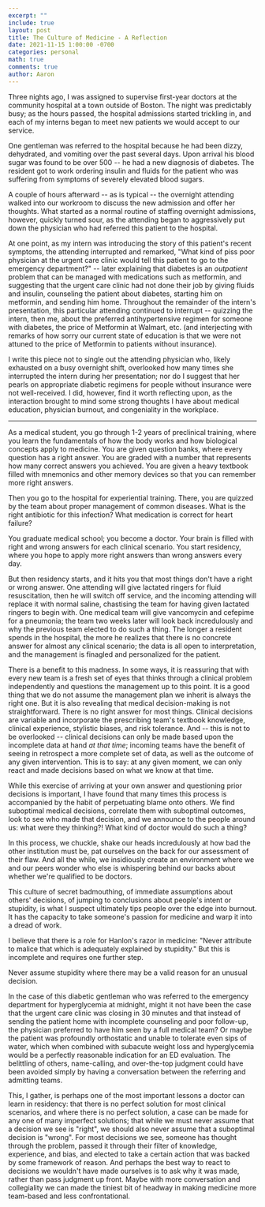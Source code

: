 ```yaml
---
excerpt: ""
include: true
layout: post
title: The Culture of Medicine - A Reflection 
date: 2021-11-15 1:00:00 -0700
categories: personal 
math: true
comments: true
author: Aaron
---
```


Three nights ago, I was assigned to supervise first-year doctors at the community hospital at a town outside of Boston. The night was predictably busy; as the hours passed, the hospital admissions started trickling in, and each of my interns began to meet new patients we would accept to our service.  

One gentleman was referred to the hospital because he had been dizzy, dehydrated, and vomiting over the past several days. Upon arrival his blood sugar was found to be over 500 -- he had a new diagnosis of diabetes. The resident got to work ordering insulin and fluids for the patient who was suffering from symptoms of severely elevated blood sugars.  

A couple of hours afterward -- as is typical -- the overnight attending walked into our workroom to discuss the new admission and offer her thoughts. What started as a normal routine of staffing overnight admissions, however, quickly turned sour, as the attending began to aggressively put down the physician who had referred this patient to the hospital.  

At one point, as my intern was introducing the story of this patient's recent symptoms, the attending interrupted and remarked, "What kind of piss poor physician at the urgent care clinic would tell this patient to go to the emergency department?" -- later explaining that diabetes is an *outpatient* problem that can be managed with medications such as metformin, and suggesting that the urgent care clinic had not done their job by giving fluids and insulin, counseling the patient about diabetes, starting him on metformin, and sending him home. Throughout the remainder of the intern's presentation, this particular attending continued to interrupt -- quizzing the intern, then me, about the preferred antihypertensive regimen for someone with diabetes, the price of Metformin at Walmart, etc. (and interjecting with remarks of how sorry our current state of education is that we were not attuned to the price of Metformin to patients without insurance).  

I write this piece not to single out the attending physician who, likely exhausted on a busy overnight shift, overlooked how many times she interrupted the intern during her presentation; nor do I suggest that her pearls on appropriate diabetic regimens for people without insurance were not well-received. I did, however, find it worth reflecting upon, as the interaction brought to mind some strong thoughts I have about medical education, physician burnout, and congeniality in the workplace.  

---

As a medical student, you go through 1-2 years of preclinical training, where you learn the fundamentals of how the body works and how biological concepts apply to medicine. You are given question banks, where every question has a right answer. You are graded with a number that represents how many correct answers you achieved. You are given a heavy textbook filled with mnemonics and other memory devices so that you can remember more right answers.  

Then you go to the hospital for experiential training. There, you are quizzed by the team about proper management of common diseases. What is the right antibiotic for this infection? What medication is correct for heart failure?  

You graduate medical school; you become a doctor. Your brain is filled with right and wrong answers for each clinical scenario. You start residency, where you hope to apply more right answers than wrong answers every day.  

But then residency starts, and it hits you that most things don't have a right or wrong answer. One attending will give lactated ringers for fluid resuscitation, then he will switch off service, and the incoming attending will replace it with normal saline, chastising the team for having given lactated ringers to begin with. One medical team will give vancomycin and cefepime for a pneumonia; the team two weeks later will look back incredulously and why the previous team elected to do such a thing. The longer a resident spends in the hospital, the more he realizes that there is no concrete answer for almost any clinical scenario; the data is all open to interpretation, and the management is finagled and personalized for the patient.  

There is a benefit to this madness. In some ways, it is reassuring that with every new team is a fresh set of eyes that thinks through a clinical problem independently and questions the management up to this point. It is a good thing that we do not assume the management plan we inherit is always the right one. But it is also revealing that medical decision-making is not straightforward. There is no right answer for most things. Clinical decisions are variable and incorporate the prescribing team's textbook knowledge, clinical experience, stylistic biases, and risk tolerance. And -- this is not to be overlooked -- clinical decisions can only be made based upon the incomplete data at hand *at that time*; incoming teams have the benefit of seeing in retrospect a more complete set of data, as well as the outcome of any given intervention. This is to say: at any given moment, we can only react and made decisions based on what we know at that time.  

While this exercise of arriving at your own answer and questioning prior decisions is important, I have found that many times this process is accompanied by the habit of perpetuating blame onto others. We find suboptimal medical decisions, correlate them with suboptimal outcomes, look to see who made that decision, and we announce to the people around us: what were they thinking?! What kind of doctor would do such a thing?  

In this process, we chuckle, shake our heads incredulously at how bad the other institution must be, pat ourselves on the back for our assessment of their flaw. And all the while, we insidiously create an environment where we and our peers wonder who else is whispering behind our backs about whether we're qualified to be doctors.  

This culture of secret badmouthing, of immediate assumptions about others' decisions, of jumping to conclusions about people's intent or stupidity, is what I suspect ultimately tips people over the edge into burnout. It has the capacity to take someone's passion for medicine and warp it into a dread of work.  

I believe that there is a role for Hanlon's razor in medicine: "Never attribute to malice that which is adequately explained by stupidity." But this is incomplete and requires one further step.  

Never assume stupidity where there may be a valid reason for an unusual decision.  

In the case of this diabetic gentleman who was referred to the emergency department for hyperglycemia at midnight, might it not have been the case that the urgent care clinic was closing in 30 minutes and that instead of sending the patient home with incomplete counseling and poor follow-up, the physician preferred to have him seen by a full medical team? Or maybe the patient was profoundly orthostatic and unable to tolerate even sips of water, which when combined with subacute weight loss and hyperglycemia would be a perfectly reasonable indication for an ED evaluation. The belittling of others, name-calling, and over-the-top judgment could have been avoided simply by having a conversation between the referring and admitting teams.  

This, I gather, is perhaps one of the most important lessons a doctor can learn in residency: that there is no perfect solution for most clinical scenarios, and where there is no perfect solution, a case can be made for any one of many imperfect solutions; that while we must never assume that a decision we see is "right", we should also never assume that a suboptimal decision is "wrong". For most decisions we see, someone has thought through the problem, passed it through their filter of knowledge, experience, and bias, and elected to take a certain action that was backed by some framework of reason. And perhaps the best way to react to decisions we wouldn't have made ourselves is to ask why it was made, rather than pass judgment up front. Maybe with more conversation and collegiality we can made the tiniest bit of headway in making medicine more team-based and less confrontational.  
